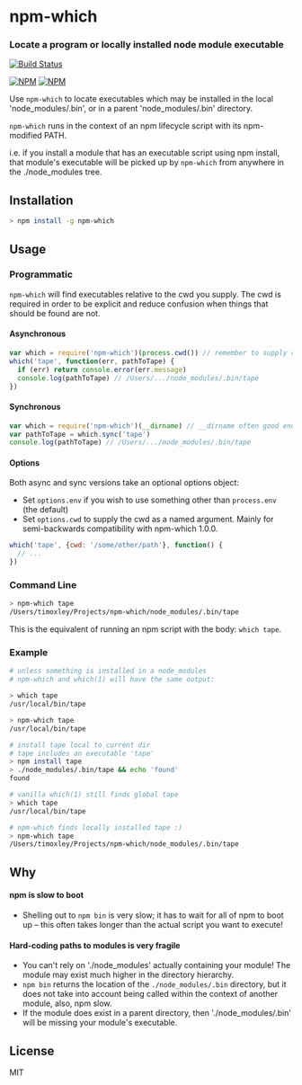 # npm-which

### Locate a program or locally installed node module executable

[![Build Status](https://travis-ci.org/timoxley/npm-which.svg?branch=master)](https://travis-ci.org/timoxley/npm-which)

[![NPM](https://nodei.co/npm/npm-which.png?downloads=true&downloadRank=true)](https://nodei.co/npm-dl/npm-which/)
[![NPM](https://nodei.co/npm-dl/npm-which.png?months=3&height=3&chrome)](https://nodei.co/npm/npm-which/)

Use `npm-which` to locate executables which may be installed in the
local 'node_modules/.bin', or in a parent 'node_modules/.bin' directory.

`npm-which` runs in the context of an npm lifecycle script with its npm-modified PATH.

i.e. if you install a module that has an executable script using npm install, that module's executable will be picked up by `npm-which` from anywhere in the ./node_modules tree.

## Installation

```bash
> npm install -g npm-which
```

## Usage

### Programmatic

`npm-which` will find executables relative to the cwd you supply.
The cwd is required in order to be explicit and reduce confusion when
things that should be found are not.

#### Asynchronous

```js
var which = require('npm-which')(process.cwd()) // remember to supply cwd
which('tape', function(err, pathToTape) {
  if (err) return console.error(err.message)
  console.log(pathToTape) // /Users/.../node_modules/.bin/tape
})
```

#### Synchronous

```js
var which = require('npm-which')(__dirname) // __dirname often good enough
var pathToTape = which.sync('tape')
console.log(pathToTape) // /Users/.../node_modules/.bin/tape
```

#### Options

Both async and sync versions take an optional options object:

* Set `options.env` if you wish to use something other than `process.env` (the default)
* Set `options.cwd` to supply the cwd as a named argument. Mainly for semi-backwards compatibility with npm-which 1.0.0.

```js
which('tape', {cwd: '/some/other/path'}, function() {
  // ...
})
```

### Command Line

```bash
> npm-which tape
/Users/timoxley/Projects/npm-which/node_modules/.bin/tape
```

This is the equivalent of running an npm script with the body: `which tape`.

### Example

```bash
# unless something is installed in a node_modules
# npm-which and which(1) will have the same output:

> which tape
/usr/local/bin/tape

> npm-which tape
/usr/local/bin/tape

# install tape local to current dir
# tape includes an executable 'tape'
> npm install tape
> ./node_modules/.bin/tape && echo 'found'
found

# vanilla which(1) still finds global tape
> which tape
/usr/local/bin/tape

# npm-which finds locally installed tape :)
> npm-which tape
/Users/timoxley/Projects/npm-which/node_modules/.bin/tape
```

## Why

#### npm is slow to boot

* Shelling out to `npm bin` is very slow; it has to wait for all of npm to boot up – this often takes longer than the actual script you want to execute!

#### Hard-coding paths to modules is very fragile

* You can't rely on './node_modules' actually containing your module! The module may exist much higher in the directory hierarchy.
* `npm bin` returns the location of the `./node_modules/.bin` directory, but it does not take into account being called within the context of another module, also, npm slow.
* If the module does exist in a parent directory, then './node_modules/.bin' will be missing your module's executable.

## License

MIT
